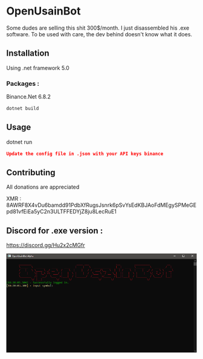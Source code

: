 # OpenUsainBot
Some dudes are selling this shit 300$/month. 
I just disassembled his .exe software. To be used with care, the dev behind doesn't know what it does. 

## Installation

Using .net framework 5.0
### Packages :
Binance.Net 6.8.2

```bash
dotnet build
```

## Usage
dotnet run 
```json
Update the config file in .json with your API keys binance
```

## Contributing
All donations are appreciated
 
XMR : 8AWRF8X4vDu6bamdd91PdbXfRugsJsnrk6pSvYsEdKBJAoFdMEgySPMeGEpd81vfEiEa5yC2n3ULTFFEDYjZ8ju8LecRuE1

## Discord for .exe version : 
https://discord.gg/Hu2x2cMGfr

![Alt text](open.png?raw=true "Open")
